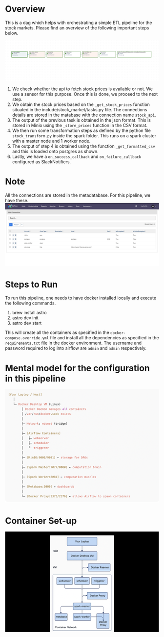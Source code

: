 Overview
========
This is a dag which helps with orchestrating a simple ETL pipeline for the stock markets. Please find an overview of the following important steps below.

![Alt text](image/dag_image.png)

1. We check whether the api to fetch stock prices is available or not. We use a sensor for this purpose. Once this is done, we proceed to the next step.
2. We obtain the stock prices based on the `_get_stock_prices` function situated in the include/stock_market/tasks.py file. The connections details are stored in the matabase with the connection name `stock_api`.
3. The output of the previous task is obtained in the json format. This is stored in Minio using the `_store_prices` function in the CSV format.
4. We then run some transformation steps as defined by the python file `stock_transform.py` inside the spark folder. This runs on a spark cluster with a master node and 1 worker node.
5. The output of step 4 is obtained using the function `_get_formatted_csv` and this is loaded onto postgres as shown.
6. Lastly, we have a `on_success_callback` and `on_failure_callback` configured as SlackNotifiers.


Note
=====
All the connections are stored in the metadatabase. For this pipeline, we have these.
![Alt text](image/connections.png)


Steps to Run
================
To run this pipeline, one needs to have docker installed locally and execute the following commands.

1. brew install astro
2. astro dev init
3. astro dev start

This will create all the containers as specified in the `docker-compose.override.yml` file and install all the dependencies as specified in the `requirements.txt` file in the docker environment.
The username and password required to log into airflow are `admin` and `admin` respectively.


Mental model for the configuration in this pipeline
====================================================
![Alt text](image/mental_model.png)


Container Set-up
==============================================
![Alt text](image/config.png)